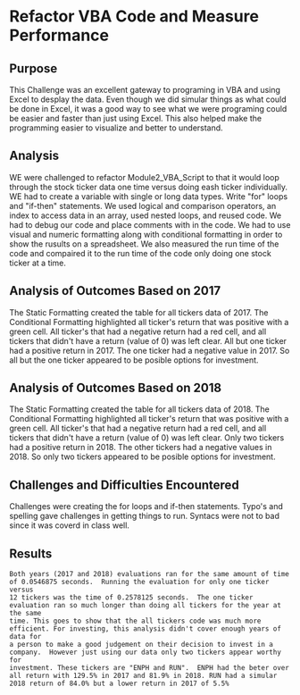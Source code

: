 # Refactor VBA Code and Measure Performance
## Purpose
  This Challenge  was an excellent gateway to programing in VBA and using Excel to desplay the data. Even though we did simular things as 
  what could be done in Excel, it was a good way to see what we were programing could be easier and faster than just using Excel. This also
  helped make the programming easier to visualize and better to understand.
## Analysis
   WE were challenged to refactor Module2_VBA_Script to that it would loop through the stock ticker data one time versus doing eash ticker 
   individually. WE had to create a variable with single or long data types. Write "for" loops and "if-then" statements.  We used logical and
   comparison operators, an index to access data in an array, used nested loops, and reused code.  We had to debug our code and place comments
   with in the code. We had to use visual and numeric formatting along with conditional formatting in order to show the rusults on a spreadsheet.
   We also measured the run time of the code and compaired it to the run time of the code only doing one stock ticker at a time.
 ## Analysis of Outcomes Based on 2017
   The Static Formatting created the table for all tickers data of 2017.  The Conditional Formatting highlighted all ticker's return that was 
   positive with a green cell.  All ticker's that had a negative return had a red cell, and all tickers that didn't have a return (value of 0)
   was left clear. All but one ticker had a positive return in 2017.  The one ticker had a negative value in 2017. So all but the one ticker
   appeared to be posible options for investment.
 ## Analysis of Outcomes Based on 2018
   The Static Formatting created the table for all tickers data of 2018.  The Conditional Formatting highlighted all ticker's return that was 
   positive with a green cell.  All ticker's that had a negative return had a red cell, and all tickers that didn't have a return (value of 0)
   was left clear. Only two tickers had a positive return in 2018.  The other tickers had a negative values in 2018. So only two tickers
   appeared to be posible options for investment. 
 ## Challenges and Difficulties Encountered
   Challenges were creating the for loops and if-then statements.  Typo's and spelling gave challenges in getting things to run.  Syntacs were 
   not to bad since it was coverd in class well.
 ## Results
    Both years (2017 and 2018) evaluations ran for the same amount of time of 0.0546875 seconds.  Running the evaluation for only one ticker versus
    12 tickers was the time of 0.2578125 seconds.  The one ticker evaluation ran so much longer than doing all tickers for the year at the same 
    time. This goes to show that the all tickers code was much more efficient. For investing, this analysis didn't cover enough years of data for
    a person to make a good judgement on their decision to invest in a company.  However just using our data only two tickers appear worthy for 
    investment. These tickers are "ENPH and RUN".  ENPH had the beter over all return with 129.5% in 2017 and 81.9% in 2018. RUN had a simular 
    2018 return of 84.0% but a lower return in 2017 of 5.5%
 ##
 
 
